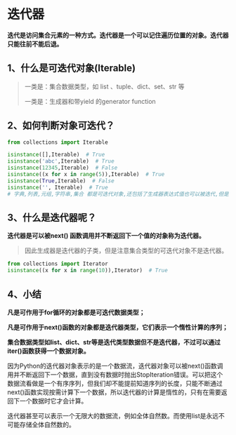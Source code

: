 # 迭代器

**迭代是访问集合元素的一种方式。迭代器是一个可以记住遍历位置的对象。迭代器只能往前不能后退。**

## 1、什么是可迭代对象(Iterable)

> 一类是：集合数据类型，如 list 、tuple、dict、set、str 等
>
> 一类是：生成器和带yield 的generator function

## 2、如何判断对象可迭代？
```python
from collections import Iterable

isinstance([],Iterable)  # True
isinstance('abc',Iterable)  # True
isinstance(12345,Iterable)  # False
isinstance((x for x in range(5)),Iterable)  # True
isinstance(True,Iterable)  # False
isinstance('', Iterable)  # True
# 字典,列表,元组,字符串,集合 都是可迭代对象,还包括了生成器表达式值也可以被迭代,但是集合类却不是迭代器
```


## 3、什么是迭代器呢？

**迭代器是可以被next() 函数调用并不断返回下一个值的对象称为迭代器。**

> 因此生成器是迭代器的子类，但是注意集合类型的可迭代对象不是迭代器。
```python
from collections import Iterator
isinstance((x for x in range(10)),Iterator)  # True

```
## 4、小结
**凡是可作用于for循环的对象都是可迭代数据类型；**

**凡是可作用于next()函数的对象都是迭代器类型，它们表示一个惰性计算的序列；**

**集合数据类型如list、dict、str等是迭代类型数据但不是迭代器，不过可以通过iter()函数获得一个数据对象。**

因为Python的迭代器对象表示的是一个数据流，迭代器对象可以被next()函数调用并不断返回下一个数据，直到没有数据时抛出StopIteration错误。可以把这个数据流看做是一个有序序列，但我们却不能提前知道序列的长度，只能不断通过next()函数实现按需计算下一个数据，所以迭代器的计算是惰性的，只有在需要返回下一个数据时它才会计算。

迭代器甚至可以表示一个无限大的数据流，例如全体自然数。而使用list是永远不可能存储全体自然数的。

